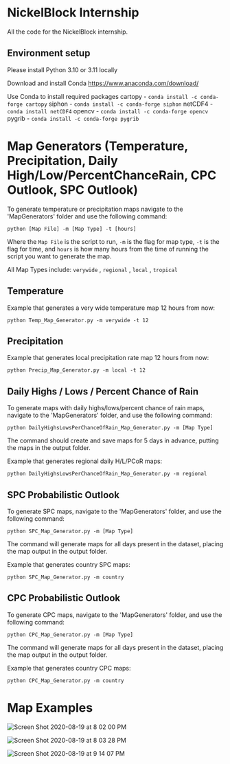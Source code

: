 # NickelBlock Internship

All the code for the NickelBlock internship.

## Environment setup

Please install Python 3.10 or 3.11 locally

Download and install Conda https://www.anaconda.com/download/

Use Conda to install required packages
cartopy - `conda install -c conda-forge cartopy`
siphon - `conda install -c conda-forge siphon`
netCDF4 - `conda install netCDF4`
opencv - `conda install -c conda-forge opencv`
pygrib - `conda install -c conda-forge pygrib`

# Map Generators (Temperature, Precipitation, Daily High/Low/PercentChanceRain, CPC Outlook, SPC Outlook)

To generate temperature or precipitation maps navigate to the 'MapGenerators' folder and use the following command:

```
python [Map File] -m [Map Type] -t [hours]
```

Where the `Map File` is the script to run, `-m` is the flag for map type, `-t` is the flag for time, and `hours` is how many hours from the time of running the script you want to generate the map.

All Map Types include: `verywide` , `regional` , `local` , `tropical`

## Temperature

Example that generates a very wide temperature map 12 hours from now:

```
python Temp_Map_Generator.py -m verywide -t 12
```

## Precipitation

Example that generates local precipitation rate map 12 hours from now:

```
python Precip_Map_Generator.py -m local -t 12
```

## Daily Highs / Lows / Percent Chance of Rain

To generate maps with daily highs/lows/percent chance of rain maps, navigate to the 'MapGenerators' folder, and use the following command:

```
python DailyHighsLowsPerChanceOfRain_Map_Generator.py -m [Map Type]
```

The command should create and save maps for 5 days in advance, putting the maps in the output folder.

Example that generates regional daily H/L/PCoR maps:

```
python DailyHighsLowsPerChanceOfRain_Map_Generator.py -m regional
```

## SPC Probabilistic Outlook

To generate SPC maps, navigate to the 'MapGenerators' folder, and use the following command:

```
python SPC_Map_Generator.py -m [Map Type]
```

The command will generate maps for all days present in the dataset, placing the map output in the output folder.

Example that generates country SPC maps:

```
python SPC_Map_Generator.py -m country
```
## CPC Probabilistic Outlook

To generate CPC maps, navigate to the 'MapGenerators' folder, and use the following command:

```
python CPC_Map_Generator.py -m [Map Type]
```

The command will generate maps for all days present in the dataset, placing the map output in the output folder.

Example that generates country CPC maps:

```
python CPC_Map_Generator.py -m country
```

# Map Examples

![Screen Shot 2020-08-19 at 8 02 00 PM](https://user-images.githubusercontent.com/45768739/90709100-0ca3fc00-e261-11ea-8136-96167cdc99e4.png)

![Screen Shot 2020-08-19 at 8 03 28 PM](https://user-images.githubusercontent.com/45768739/90709131-204f6280-e261-11ea-8df3-b64c8316e455.png)

![Screen Shot 2020-08-19 at 9 14 07 PM](https://user-images.githubusercontent.com/45768739/90709167-378e5000-e261-11ea-8976-fa9e68d13ca3.png)
